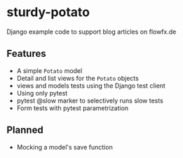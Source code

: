 # sturdy-potato
Django example code to support blog articles on flowfx.de


## Features
- A simple <code>Potato</code> model
- Detail and list views for the <code>Potato</code> objects
- views and models tests using the Django test client
- Using only pytest
- pytest @slow marker to selectively runs slow tests
- Form tests with pytest parametrization


## Planned
- Mocking a model's save function

